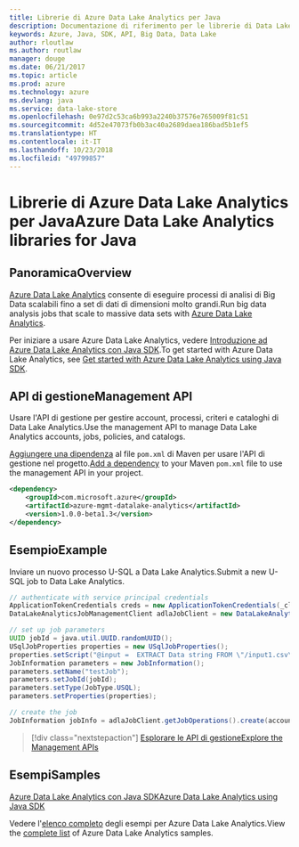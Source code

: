 ```yaml
---
title: Librerie di Azure Data Lake Analytics per Java
description: Documentazione di riferimento per le librerie di Data Lake Analytics per Java
keywords: Azure, Java, SDK, API, Big Data, Data Lake
author: rloutlaw
ms.author: routlaw
manager: douge
ms.date: 06/21/2017
ms.topic: article
ms.prod: azure
ms.technology: azure
ms.devlang: java
ms.service: data-lake-store
ms.openlocfilehash: 0e97d2c53ca6b993a2240b37576e765009f81c51
ms.sourcegitcommit: 4d52e47073fb0b3ac40a2689daea186bad5b1ef5
ms.translationtype: HT
ms.contentlocale: it-IT
ms.lasthandoff: 10/23/2018
ms.locfileid: "49799857"
---
```

# <a name="azure-data-lake-analytics-libraries-for-java"></a><span data-ttu-id="0e11d-104">Librerie di Azure Data Lake Analytics per Java</span><span class="sxs-lookup"><span data-stu-id="0e11d-104">Azure Data Lake Analytics libraries for Java</span></span>

## <a name="overview"></a><span data-ttu-id="0e11d-105">Panoramica</span><span class="sxs-lookup"><span data-stu-id="0e11d-105">Overview</span></span>

<span data-ttu-id="0e11d-106">[Azure Data Lake Analytics](/azure/data-lake-analytics/data-lake-analytics-overview) consente di eseguire processi di analisi di Big Data scalabili fino a set di dati di dimensioni molto grandi.</span><span class="sxs-lookup"><span data-stu-id="0e11d-106">Run big data analysis jobs that scale to massive data sets with [Azure Data Lake Analytics](/azure/data-lake-analytics/data-lake-analytics-overview).</span></span>

<span data-ttu-id="0e11d-107">Per iniziare a usare Azure Data Lake Analytics, vedere [Introduzione ad Azure Data Lake Analytics con Java SDK](/azure/data-lake-analytics/data-lake-analytics-get-started-java-sdk).</span><span class="sxs-lookup"><span data-stu-id="0e11d-107">To get started with Azure Data Lake Analytics, see [Get started with Azure Data Lake Analytics using Java SDK](/azure/data-lake-analytics/data-lake-analytics-get-started-java-sdk).</span></span>

## <a name="management-api"></a><span data-ttu-id="0e11d-108">API di gestione</span><span class="sxs-lookup"><span data-stu-id="0e11d-108">Management API</span></span>

<span data-ttu-id="0e11d-109">Usare l'API di gestione per gestire account, processi, criteri e cataloghi di Data Lake Analytics.</span><span class="sxs-lookup"><span data-stu-id="0e11d-109">Use the management API to manage Data Lake Analytics accounts, jobs, policies, and catalogs.</span></span>

<span data-ttu-id="0e11d-110">[Aggiungere una dipendenza](https://maven.apache.org/guides/getting-started/index.html#How_do_I_use_external_dependencies) al file `pom.xml` di Maven per usare l'API di gestione nel progetto.</span><span class="sxs-lookup"><span data-stu-id="0e11d-110">[Add a dependency](https://maven.apache.org/guides/getting-started/index.html#How_do_I_use_external_dependencies) to your Maven `pom.xml` file to use the management API in your project.</span></span>


```XML
<dependency>
    <groupId>com.microsoft.azure</groupId>
    <artifactId>azure-mgmt-datalake-analytics</artifactId>
    <version>1.0.0-beta1.3</version>
</dependency>
```

## <a name="example"></a><span data-ttu-id="0e11d-111">Esempio</span><span class="sxs-lookup"><span data-stu-id="0e11d-111">Example</span></span>

<span data-ttu-id="0e11d-112">Inviare un nuovo processo U-SQL a Data Lake Analytics.</span><span class="sxs-lookup"><span data-stu-id="0e11d-112">Submit a new U-SQL job to Data Lake Analytics.</span></span>

```java
// authenticate with service principal credentials
ApplicationTokenCredentials creds = new ApplicationTokenCredentials(_clientId, _tenantId, _clientSecret, null);
DataLakeAnalyticsJobManagementClient adlaJobClient = new DataLakeAnalyticsJobManagementClientImpl(creds);

// set up job parameters
UUID jobId = java.util.UUID.randomUUID();
USqlJobProperties properties = new USqlJobProperties();
properties.setScript("@input =  EXTRACT Data string FROM \"/input1.csv\" USING Extractors.Csv(); OUTPUT @input TO @\"/output1.csv\" USING Outputters.Csv();");
JobInformation parameters = new JobInformation();
parameters.setName("testJob");
parameters.setJobId(jobId);
parameters.setType(JobType.USQL);
parameters.setProperties(properties);

// create the job
JobInformation jobInfo = adlaJobClient.getJobOperations().create(accountName, jobId, parameters).getBody();
```

> [!div class="nextstepaction"]
> [<span data-ttu-id="0e11d-113">Esplorare le API di gestione</span><span class="sxs-lookup"><span data-stu-id="0e11d-113">Explore the Management APIs</span></span>](/java/api/overview/azure/datalakeanalytics/management)

## <a name="samples"></a><span data-ttu-id="0e11d-114">Esempi</span><span class="sxs-lookup"><span data-stu-id="0e11d-114">Samples</span></span>

<span data-ttu-id="0e11d-115">[Azure Data Lake Analytics con Java SDK][1]</span><span class="sxs-lookup"><span data-stu-id="0e11d-115">[Azure Data Lake Analytics using Java SDK][1]</span></span> 

[1]: https://docs.microsoft.com/azure/data-lake-analytics/data-lake-analytics-get-started-java-sdk

<span data-ttu-id="0e11d-116">Vedere l'[elenco completo](https://azure.microsoft.com/resources/samples/?platform=java&term=analytics) degli esempi per Azure Data Lake Analytics.</span><span class="sxs-lookup"><span data-stu-id="0e11d-116">View the [complete list](https://azure.microsoft.com/resources/samples/?platform=java&term=analytics) of Azure Data Lake Analytics samples.</span></span>
